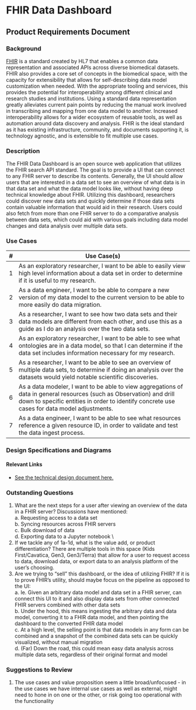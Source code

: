 # FHIR Data Dashboard

## Product Requirements Document

### Background

[FHIR](http://hl7.org/fhir/) is a standard created by HL7 that enables a common data representation and associated APIs across diverse biomedical datasets. FHIR also provides a core set of concepts in the biomedical space, with the capacity for extensibility that allows for self-describing data model customization when needed. With the appropriate tooling and services, this provides the potential for interoperability among different clinical and research studies and institutions. Using a standard data representation greatly alleviates current pain points by reducing the manual work involved in transcribing and mapping from one data model to another. Increased interoperability allows for a wider ecosystem of reusable tools, as well as automation around data discovery and analysis. FHIR is the ideal standard as it has existing infrastructure, community, and documents supporting it, is technology agnostic, and is extensible to fit multiple use cases.

### Description

The FHIR Data Dashboard is an open source web application that utilizes the FHIR search API standard. The goal is to provide a UI that can connect to any FHIR server to describe its contents. Generally, the UI should allow users that are interested in a data set to see an overview of what data is in that data set and what the data model looks like, without having deep technical knowledge about FHIR. Utilizing this dashboard, researchers could discover new data sets and quickly determine if those data sets contain valuable information that would aid in their research. Users could also fetch from more than one FHIR server to do a comparative analysis between data sets, which could aid with various goals including data model changes and data analysis over multiple data sets.

### Use Cases

| #   | Use Case(s)                                                                                                                                                                                                          |
| --- | -------------------------------------------------------------------------------------------------------------------------------------------------------------------------------------------------------------------- |
| 1   | As an exploratory researcher, I want to be able to easily view high level information about a data set in order to determine if it is useful to my research.                                                         |
| 2   | As a data engineer, I want to be able to compare a new version of my data model to the current version to be able to more easily do data migration.                                                                  |
| 3   | As a researcher, I want to see how two data sets and their data models are different from each other, and use this as a guide as I do an analysis over the two data sets.                                            |
| 4   | As an exploratory researcher, I want to be able to see what ontologies are in a data model, so that I can determine if the data set includes information necessary for my research.                                  |
| 5   | As a researcher, I want to be able to see an overview of multiple data sets, to determine if doing an analysis over the datasets would yield notable scientific discoveries.                                         |
| 6   | As a data modeler, I want to be able to view aggregations of data in general resources (such as Observation) and drill down to specific entities in order to identify concrete use cases for data model adjustments. |
| 7   | As a data engineer, I want to be able to see what resources reference a given resource ID, in order to validate and test the data ingest process.                                                                    |

### Design Specifications and Diagrams

#### Relevant Links

- [See the technical design document here.](./design.md)

### Outstanding Questions

1. What are the next steps for a user after viewing an overview of the data in a FHIR server? Discussions have mentioned: \
   a. Requesting access to a data set \
   b. Syncing resources across FHIR servers \
   c. Bulk download of data \
   d. Exporting data to a Jupyter notebook \
2. If we tackle any of 1a-1d, what is the value add, or product differentiation? There are multiple tools in this space (Kids First/Cavatica, Gen3, Gen3/Terra) that allow for a user to request access to data, download data, or export data to an analysis platform of the user’s choosing.
3. Are we trying to “sell” this dashboard, or the idea of utilizing FHIR? If it is to prove FHIR’s utility, should maybe focus on the pipeline as opposed to the UI: \
   a. Ie. Given an arbitrary data model and data set in a FHIR server, can connect this UI to it and also display data sets from other connected FHIR servers combined with other data sets \
   b. Under the hood, this means ingesting the arbitrary data and data model, converting it to a FHIR data model, and then pointing the dashboard to the converted FHIR data model \
   c. At a high level, the selling point is that data models in any form can be combined and a snapshot of the combined data sets can be quickly visualized, without manual migration \
   d. (Far) Down the road, this could mean easy data analysis across multiple data sets, regardless of their original format and model

### Suggestions to Review

1. The use cases and value proposition seem a little broad/unfocused - in the use cases we have internal use cases as well as external, might need to hone in on one or the other, or risk going too operational with the functionality
